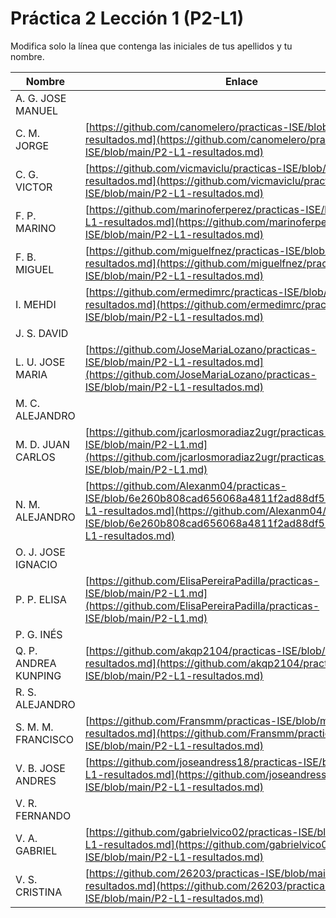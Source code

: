 # Práctica 2 Lección 1 (P2-L1)

Modifica solo la línea que contenga las iniciales de tus apellidos y tu nombre.

| Nombre       | Enlace                                                                   |
| --------------- | ---------------------------------------------------------- |
| A. G. JOSE MANUEL | <!--enlace-->                                                           |
| C. M. JORGE | [https://github.com/canomelero/practicas-ISE/blob/main/P2-L1-resultados.md](https://github.com/canomelero/practicas-ISE/blob/main/P2-L1-resultados.md)                                                           |
| C. G. VICTOR | [https://github.com/vicmaviclu/practicas-ISE/blob/main/P2-L1-resultados.md](https://github.com/vicmaviclu/practicas-ISE/blob/main/P2-L1-resultados.md) |
| F. P. MARINO | [https://github.com/marinoferperez/practicas-ISE/blob/main/P2-L1-resultados.md](https://github.com/marinoferperez/practicas-ISE/blob/main/P2-L1-resultados.md)       |
| F. B. MIGUEL | [https://github.com/miguelfnez/practicas-ISE/blob/main/P2-L1-resultados.md](https://github.com/miguelfnez/practicas-ISE/blob/main/P2-L1-resultados.md) |
| I. MEHDI | [https://github.com/ermedimrc/practicas-ISE/blob/main/P2-L1-resultados.md](https://github.com/ermedimrc/practicas-ISE/blob/main/P2-L1-resultados.md)    |
| J. S. DAVID | <!--enlace-->                                                           |
| L. U. JOSE MARIA | [https://github.com/JoseMariaLozano/practicas-ISE/blob/main/P2-L1-resultados.md](https://github.com/JoseMariaLozano/practicas-ISE/blob/main/P2-L1-resultados.md)                                                           |
| M. C. ALEJANDRO | <!--enlace-->                                                           |
| M. D. JUAN CARLOS | [https://github.com/jcarlosmoradiaz2ugr/practicas-ISE/blob/main/P2-L1.md](https://github.com/jcarlosmoradiaz2ugr/practicas-ISE/blob/main/P2-L1.md)|
| N. M. ALEJANDRO | [https://github.com/Alexanm04/practicas-ISE/blob/6e260b808cad656068a4811f2ad88df5518d1c9d/P2-L1-resultados.md](https://github.com/Alexanm04/practicas-ISE/blob/6e260b808cad656068a4811f2ad88df5518d1c9d/P2-L1-resultados.md)                                                           || O. C. FRANCESC | [https://github.com/xescoliver/practicas-ISE/blob/main/P2-L1.md](https://github.com/xescoliver/practicas-ISE/blob/main/P2-L1.md)  |
| O. J. JOSE IGNACIO | <!--enlace-->                                                           |
| P. P. ELISA | [https://github.com/ElisaPereiraPadilla/practicas-ISE/blob/main/P2-L1.md](https://github.com/ElisaPereiraPadilla/practicas-ISE/blob/main/P2-L1.md)                                                           |
| P. G. INÉS | <!--enlace-->                                                           |
| Q. P. ANDREA KUNPING | [https://github.com/akqp2104/practicas-ISE/blob/main/P2-L1-resultados.md](https://github.com/akqp2104/practicas-ISE/blob/main/P2-L1-resultados.md)                                                           |
| R. S. ALEJANDRO | <!--enlace-->                                                           |
| S. M. M. FRANCISCO | [https://github.com/Fransmm/practicas-ISE/blob/main/P2-L1-resultados.md](https://github.com/Fransmm/practicas-ISE/blob/main/P2-L1-resultados.md)                                                           |
| V. B. JOSE ANDRES | [https://github.com/joseandress18/practicas-ISE/blob/main/P2-L1-resultados.md](https://github.com/joseandress18/practicas-ISE/blob/main/P2-L1-resultados.md)                                                           |
| V. R. FERNANDO | <!--enlace-->                                                           |
| V. A. GABRIEL | [https://github.com/gabrielvico02/practicas-ISE/blob/main/P2-L1-resultados.md](https://github.com/gabrielvico02/practicas-ISE/blob/main/P2-L1-resultados.md)                                                           |
| V. S. CRISTINA |[https://github.com/26203/practicas-ISE/blob/main/P2-L1-resultados.md](https://github.com/26203/practicas-ISE/blob/main/P2-L1-resultados.md)|![image](https://github.com/user-attachments/assets/25e4220f-500d-4e25-a51c-024d9a45e951)

